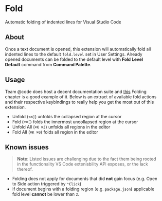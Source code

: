 # Fold
Automatic folding of indented lines for Visual Studio Code

## About

Once a text document is opened, this extension will automatically fold all
indented lines to the default `fold.level` set in User Settings. Already
opened documents can be folded to the default level with **Fold Level
Default** command from **Command Palette**.

## Usage

Team @code does host a decent documentation suite and
[this](https://code.visualstudio.com/docs/editor/codebasics#_folding) Folding
chapter is a good example of it. Below is an extract of available fold
actions and their respective keybindings to really help you get the most out
of this extension.

- Unfold (`⌥⌘]`) unfolds the collapsed region at the cursor
- Fold (`⌥⌘[`) folds the innermost uncollapsed region at the cursor
- Unfold All (`⌘K ⌘J`) unfolds all regions in the editor
- Fold All (`⌘K ⌘0`) folds all region in the editor

## Known issues

> **Note**: Listed issues are challenging due to the fact
them being rooted in the functionality VS Code extenisbility API exposes, or
the lack thereof.

- Folding does not apply for documents that did **not** gain focus (e.g. Open to Side action triggered by `⌃Click`)
- If document begins with a folding region (e.g. `package.json`) applicable
  fold level **cannot** be lower than `2`.
